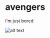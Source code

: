 # avengers

i'm just bored

![alt text](https://media.giphy.com/media/fLv9nRChAFmciMx0GE/giphy.gif)
